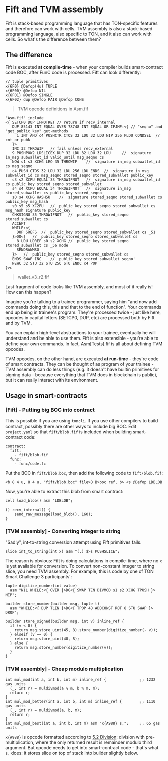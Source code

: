 # Fift and TVM assembly

Fift is stack-based programming language that has TON-specific features and therefore can work with cells. TVM assembly is also a stack-based programming language, also specific to TON, and it also can work with cells. So what's the difference between them?

## The difference

Fift is executed **at compile-time** - when your compiler builds smart-contract code BOC, after FunC code is processed. Fift can look differently:

```
// tuple primitives
x{6F0} @Defop(4u) TUPLE
x{6F00} @Defop NIL
x{6F01} @Defop SINGLE
x{6F02} dup @Defop PAIR @Defop CONS
```
> TVM opcode definitions in Asm.fif

```
"Asm.fif" include
<{ SETCP0 DUP IFNOTRET // return if recv_internal
   DUP 85143 INT EQUAL OVER 78748 INT EQUAL OR IFJMP:<{ // "seqno" and "get_public_key" get-methods
     1 INT AND c4 PUSHCTR CTOS 32 LDU 32 LDU NIP 256 PLDU CONDSEL  // cnt or pubk
   }>
   INC 32 THROWIF	// fail unless recv_external
   9 PUSHPOW2 LDSLICEX DUP 32 LDU 32 LDU 32 LDU 	//  signature in_msg subwallet_id valid_until msg_seqno cs
   NOW s1 s3 XCHG LEQ 35 THROWIF	//  signature in_msg subwallet_id cs msg_seqno
   c4 PUSH CTOS 32 LDU 32 LDU 256 LDU ENDS	//  signature in_msg subwallet_id cs msg_seqno stored_seqno stored_subwallet public_key
   s3 s2 XCPU EQUAL 33 THROWIFNOT	//  signature in_msg subwallet_id cs public_key stored_seqno stored_subwallet
   s4 s4 XCPU EQUAL 34 THROWIFNOT	//  signature in_msg stored_subwallet cs public_key stored_seqno
   s0 s4 XCHG HASHSU	//  signature stored_seqno stored_subwallet cs public_key msg_hash
   s0 s5 s5 XC2PU	//  public_key stored_seqno stored_subwallet cs msg_hash signature public_key
   CHKSIGNU 35 THROWIFNOT	//  public_key stored_seqno stored_subwallet cs
   ACCEPT
   WHILE:<{
     DUP SREFS	//  public_key stored_seqno stored_subwallet cs _51
   }>DO<{	//  public_key stored_seqno stored_subwallet cs
     8 LDU LDREF s0 s2 XCHG	//  public_key stored_seqno stored_subwallet cs _56 mode
     SENDRAWMSG
   }>	//  public_key stored_seqno stored_subwallet cs
   ENDS SWAP INC	//  public_key stored_subwallet seqno'
   NEWC 32 STU 32 STU 256 STU ENDC c4 POP
}>c
```
> wallet_v3_r2.fif

Last fragment of code looks like TVM assembly, and most of it really is! How can this happen?

Imagine you're talking to a trainee programmer, saying him "and now add commands doing this, this and that to the end of function". Your commands end up being in trainee's program. They're processed twice - just like here, opcodes in capital letters (SETCP0, DUP, etc) are processed both by Fift and by TVM.

You can explain high-level abstractions to your trainee, eventually he will understand and be able to use them. Fift is also extensible - you're able to define your own commands. In fact, Asm[Tests].fif is all about defining TVM opcodes.

TVM opcodes, on the other hand, are executed **at run-time** - they're code of smart contracts. They can be thought of as program of your trainee - TVM assembly can do less things (e.g. it doesn't have builtin primitives for signing data - because everything that TVM does in blockchain is public), but it can really interact with its environment.

## Usage in smart-contracts

### [Fift] - Putting big BOC into contract

This is possible if you are using `toncli`. If you use other compilers to build contract, possibly there are other ways to include big BOC.
Edit `project.yaml` so that `fift/blob.fif` is included when building smart-contract code:
```
contract:
  fift:
    - fift/blob.fif
  func:
    - func/code.fc
```

Put the BOC in `fift/blob.boc`, then add the following code to `fift/blob.fif`:
```
<b 8 4 u, 8 4 u, "fift/blob.boc" file>B B>boc ref, b> <s @Defop LDBLOB
```

Now, you're able to extract this blob from smart contract:
```
cell load_blob() asm "LDBLOB";

() recv_internal() {
    send_raw_message(load_blob(), 160);
}
```

### [TVM assembly] - Converting integer to string

"Sadly", int-to-string conversion attempt using Fift primitives fails.
```
slice int_to_string(int x) asm "(.) $>s PUSHSLICE";
```
The reason is obvious: Fift is doing calculations in compile-time, where no `x` is yet available for conversion. To convert non-constant integer to string slice, you need TVM assembly. For example, this is code by one of TON Smart Challenge 3 participants':
```
tuple digitize_number(int value)
  asm "NIL WHILE:<{ OVER }>DO<{ SWAP TEN DIVMOD s1 s2 XCHG TPUSH }> NIP";

builder store_number(builder msg, tuple t)
  asm "WHILE:<{ DUP TLEN }>DO<{ TPOP 48 ADDCONST ROT 8 STU SWAP }> DROP";

builder store_signed(builder msg, int v) inline_ref {
  if (v < 0) {
    return msg.store_uint(45, 8).store_number(digitize_number(- v));
  } elseif (v == 0) {
    return msg.store_uint(48, 8);
  } else {
    return msg.store_number(digitize_number(v));
  }
}
```

### [TVM assembly] - Cheap modulo multiplication

```
int mul_mod(int a, int b, int m) inline_ref {               ;; 1232 gas units
  (_, int r) = muldivmod(a % m, b % m, m);
  return r;
}
int mul_mod_better(int a, int b, int m) inline_ref {        ;; 1110 gas units
  (_, int r) = muldivmod(a, b, m);
  return r;
}
int mul_mod_best(int a, int b, int m) asm "x{A988} s,";     ;; 65 gas units
```

`x{A988}` is opcode formatted according to [5.2 Division](/v3/documentation/tvm/instructions#A988): division with pre-multiplication, where the only returned result is remainder modulo third argument. But opcode needs to get into smart-contract code - that's what `s,` does: it stores slice on top of stack into builder slightly below.
